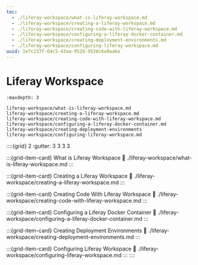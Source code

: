 ```yaml
---
toc:
  - ./liferay-workspace/what-is-liferay-workspace.md
  - ./liferay-workspace/creating-a-liferay-workspace.md
  - ./liferay-workspace/creating-code-with-liferay-workspace.md
  - ./liferay-workspace/configuring-a-liferay-docker-container.md
  - ./liferay-workspace/creating-deployment-environments.md
  - ./liferay-workspace/configuring-liferay-workspace.md
uuid: 1e7c237f-64c5-43aa-9528-9528c6a9aa6e
---
```

# Liferay Workspace

```{toctree}
:maxdepth: 3

liferay-workspace/what-is-liferay-workspace.md
liferay-workspace/creating-a-liferay-workspace.md
liferay-workspace/creating-code-with-liferay-workspace.md
liferay-workspace/configuring-a-liferay-docker-container.md
liferay-workspace/creating-deployment-environments
liferay-workspace/configuring-liferay-workspace.md
```

::::{grid} 2
:gutter: 3 3 3 3

:::{grid-item-card} What is Liferay Workspace
:link: ./liferay-workspace/what-is-liferay-workspace.md
:::

:::{grid-item-card} Creating a Liferay Workspace
:link: ./liferay-workspace/creating-a-liferay-workspace.md
:::

:::{grid-item-card} Creating Code With Liferay Workspace
:link: ./liferay-workspace/creating-code-with-liferay-workspace.md
:::

:::{grid-item-card} Configuring a Liferay Docker Container
:link: ./liferay-workspace/configuring-a-liferay-docker-container.md
:::

:::{grid-item-card} Creating Deployment Environments
:link: ./liferay-workspace/creating-deployment-environments.md
:::

:::{grid-item-card} Configuring Liferay Workspace
:link: ./liferay-workspace/configuring-liferay-workspace.md
:::
::::
